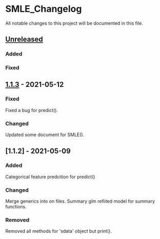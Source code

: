 ﻿# SMLE_Changelog

All notable changes to this project will be documented in this file.

## [Unreleased]

### Added 

### Fixed

## [1.1.3] - 2021-05-12

### Fixed
Fixed a bug for predict().


### Changed

Updated some document for SMLE().

## [1.1.2] - 2021-05-09

### Added
Categorical feature predcition for predict()


### Changed

Merge generics into on files.
Summary glm refiited model for summary functions.

### Removed

Removed all methods for 'sdata' object but print().


[unreleased]: https://github.com/JasonQxZ/SMLE/compare/SMLE_1.1.2...HEAD
[1.1.3]: https://github.com/JasonQxZ/SMLE/compare/SMLE_1.1.1...SMLE_1.1.4
